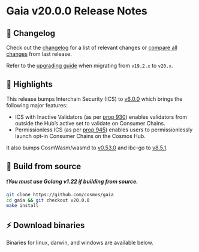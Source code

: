 # Gaia v20.0.0 Release Notes 

## 📝 Changelog

Check out the [changelog](https://github.com/cosmos/gaia/blob/v20.0.0/CHANGELOG.md) for a list of relevant changes or [compare all changes](https://github.com/cosmos/gaia/compare/<v-last>...v20.0.0) from last release.

<!-- Add the following line for major releases -->
Refer to the [upgrading guide](https://github.com/cosmos/gaia/blob/release/v20.x/UPGRADING.md) when migrating from `v19.2.x` to `v20.x`.

## 🚀 Highlights

<!-- Add any highlights of this release -->

This release bumps Interchain Security (ICS) to [v6.0.0](https://github.com/cosmos/interchain-security/releases/tag/v6.0.0) which brings the following major features:

- ICS with Inactive Validators (as per [prop 930](https://www.mintscan.io/cosmos/proposals/930)) enables validators from outside the Hub’s active set to validate on Consumer Chains.
- Permissionless ICS (as per [prop 945](https://www.mintscan.io/cosmos/proposals/945)) enables users to permissionlessly launch opt-in Consumer Chains on the Cosmos Hub.

It also bumps CosmWasm/wasmd to [v0.53.0](https://github.com/CosmWasm/wasmd/releases/tag/v0.53.0) and ibc-go to [v8.5.1](https://github.com/cosmos/ibc-go/releases/tag/v8.5.1).

## 🔨 Build from source

❗***You must use Golang v1.22 if building from source.***

```bash
git clone https://github.com/cosmos/gaia
cd gaia && git checkout v20.0.0
make install
```

## ⚡️ Download binaries

Binaries for linux, darwin, and windows are available below.